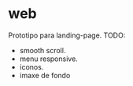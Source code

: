 # web
Prototipo para landing-page.
TODO: 
* smooth scroll.
* menu responsive.
* iconos.
* imaxe de fondo